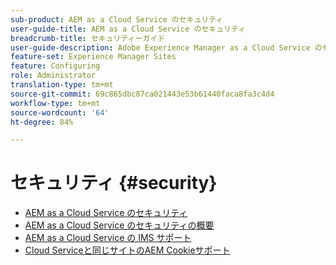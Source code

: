 ```yaml
---
sub-product: AEM as a Cloud Service のセキュリティ
user-guide-title: AEM as a Cloud Service のセキュリティ
breadcrumb-title: セキュリティーガイド
user-guide-description: Adobe Experience Manager as a Cloud Service のセキュリティに関する重要なトピックについて説明します。
feature-set: Experience Manager Sites
feature: Configuring
role: Administrator
translation-type: tm+mt
source-git-commit: 69c865dbc87ca021443e53b61440faca8fa3c4d4
workflow-type: tm+mt
source-wordcount: '64'
ht-degree: 84%

---
```



# セキュリティ {#security}

+ [AEM as a Cloud Service のセキュリティ](/help/security/home.md)
+ [AEM as a Cloud Service のセキュリティの概要](/help/security/cloud-service-security-overview.md)
+ [AEM as a Cloud Service の IMS サポート ](ims-support.md)
+ [Cloud Serviceと同じサイトのAEM Cookieサポート](/help/security/same-site-cookie-support.md)
